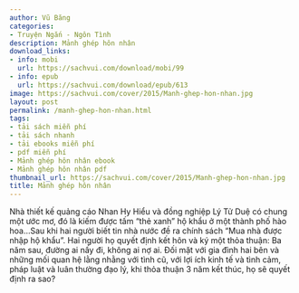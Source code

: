 ```yaml
---
author: Vũ Băng
categories:
- Truyện Ngắn - Ngôn Tình
description: Mảnh ghép hôn nhân
download_links:
- info: mobi
  url: https://sachvui.com/download/mobi/99
- info: epub
  url: https://sachvui.com/download/epub/613
image: https://sachvui.com/cover/2015/Manh-ghep-hon-nhan.jpg
layout: post
permalink: /manh-ghep-hon-nhan.html
tags:
- tải sách miễn phí
- tải sách nhanh
- tải ebooks miễn phí
- pdf miễn phí
- Mảnh ghép hôn nhân ebook
- Mảnh ghép hôn nhân pdf
thumbnail_url: https://sachvui.com/cover/2015/Manh-ghep-hon-nhan.jpg
title: Mảnh ghép hôn nhân
---
```


 <div class="item-desc text-justify"> Nhà thiết kế quảng cáo Nhan Hy Hiểu và đồng nghiệp Lý Tử Duệ có chung một ước mơ, đó là kiếm được tấm “thẻ xanh” hộ khẩu ở một thành phố hào hoa…Sau khi hai người biết tin nhà nước đề ra chính sách “Mua nhà được nhập hộ khẩu”. Hai người họ quyết định kết hôn và ký một thỏa thuận: Ba năm sau, đường ai nấy đi, không ai nợ ai. Đối mặt với gia đình hai bên và những mối quan hệ lằng nhằng với tình cũ, với lợi ích kinh tế và tình cảm, pháp luật và luân thường đạo lý, khi thỏa thuận 3 năm kết thúc, họ sẽ quyết định ra sao? </div>